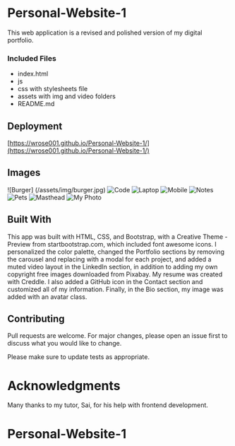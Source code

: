 # Personal-Website-1

This web application is a revised and polished version of my digital portfolio.

### Included Files

* index.html
* js
* css with stylesheets file
* assets with img and video folders
* README.md





## Deployment

[https://wrose001.github.io/Personal-Website-1/](https://wrose001.github.io/Personal-Website-1/)

## Images

![Burger] (/assets/img/burger.jpg) 
![Code](/images/shot2.png) 
![Laptop](/images/shot3.png) 
![Mobile](/images/shot4.png)
![Notes](/images/shot4.png) 
![Pets](/images/shot4.png) 
![Masthead](/images/shot4.png)
![My Photo](/images/shot4.png)   

## Built With

This app was built with HTML, CSS, and Bootstrap, with a Creative Theme - Preview from startbootstrap.com, which included font awesome icons. I personalized the color palette, changed the Portfolio sections by removing the carousel and replacing with a modal for each project, and added a muted video layout in the LinkedIn section, in addition to adding my own copyright free images downloaded from Pixabay. My resume was created with Creddle. I also added a GitHub icon in the Contact section and customized all of my information. Finally, in the Bio section, my image was added with an avatar class.

## Contributing

Pull requests are welcome. For major changes, please open an issue first to discuss what you would like to change.

Please make sure to update tests as appropriate.

# Acknowledgments

Many thanks to my tutor, Sai, for his help with frontend development.





# Personal-Website-1